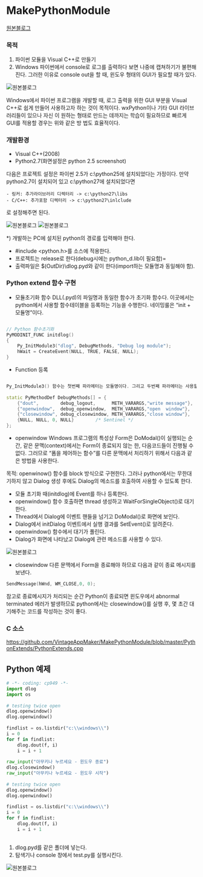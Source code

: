 # MakePythonModule

[원본블로그](http://blog.naver.com/adsloader/50138205442)

### 목적
 
  1. 파이썬 모듈을 Visual C++로 만들기
  2. Windows 파이썬에서 console로 로그를 출력하다 보면 나중에 캡쳐하기가 불편해진다. 그러한 이유로 console out을 할 때, 윈도우
형태의 GUI가 필요할 때가 있다.

![원본블로그](http://postfiles10.naver.net/20120404_281/adsloader_1333515006113ppfFi_PNG/1.PNG?type=w2)

Windows에서 파이썬 프로그램을 개발할 때, 로그 출력을 위한 GUI 부분을 Visual C++로
쉽게 만들어 사용하고자 하는 것이 목적이다. wxPython이나 기타 GUI 라이브러리들이 있으나 자신
이 원하는 형태로 만드는 데까지는 학습이 필요하므로 빠르게 GUI를 적용할 경우는 위와 같은 방
법도 효율적이다.

### 개발환경
- Visual C++(2008)
- Python2.7(화면설정은 python 2.5 screenshot)

다음은 프로젝트 설정은 파이썬 2.5가 c:\python25에 설치되었다는 가정이다. 만약 python2.7이 설치되어 있고 c:\python27에 설치되었다면
~~~
- 링커: 추가라이브러리 디렉터리 -> c:\python27\libs
- C/C++: 추가포함 디렉터리 -> c:\python27\inlclude
~~~
로 설정해주면 된다.

![원본블로그](http://postfiles14.naver.net/20120404_173/adsloader_1333515047457AbJSr_PNG/3.PNG?type=w2)
![원본블로그](http://postfiles8.naver.net/20120404_167/adsloader_1333515048839WD9jp_PNG/2.PNG?type=w2)

*) 개발하는 PC에 설치된 python의 경로를 입력해야 한다.
 
- #include <python.h>를 소스에 적용한다.
-  프로젝트는 release로 한다(debug시에는 python_d.lib이 필요함)=
- 출력파일은 $(OutDir)\dlog.pyd와 같이 한다(import하는 모듈명과 동일해야 함).

### Python extend 함수 구현

- 모듈초기화 함수
DLL(.pyd)의 파일명과 동일한 함수가 초기화 함수다. 이곳에서는 python에서 사용할 함수테이블을 등록하는 기능을 수행한다. 네이밍룰은 “init + 모듈명”이다.

~~~C++

// Python 함수초기화
PyMODINIT_FUNC initdlog()
{
    Py_InitModule3("dlog", DebugMethods, "Debug log module");
    hWait = CreateEvent(NULL, TRUE, FALSE, NULL);
}

~~~

- Function 등록
 
~~~C++

Py_InitModule3() 함수는 첫번째 파라메터는 모듈명이다. 그리고 두번째 파라메터는 사용할 함수들을 정의한 function table이다.
 
static PyMethodDef DebugMethods[] = {
    {"dout",        debug_logout,      METH_VARARGS,"write message"},
    {"openwindow",  debug_openwindow,  METH_VARARGS,"open  window"},
    {"closewindow", debug_closewindow, METH_VARARGS,"close window"},
    {NULL, NULL, 0, NULL}        /* Sentinel */
};
~~~

- openwindow
Windows 프로그램의 특성상 Form은 DoModal()이 실행되는 순간, 같은 문맥(context)에서는 Form이 종료되지 않는 한, 다음코드들이 진행될 수 없다. 그러므로 “폼을 제어하는 함수”를 다른 문맥에서 처리하기 위해서 다음과 같은 방법을 사용한다.
 
목적: openwinow() 함수를 block 방식으로 구현한다. 그러나 python에서는 무한대기하지 않고 Dialog 생성 후에도 Dialog의 메소드를 호출하여 사용할 수 있도록 한다.
 
-    모듈 초기화 때(initdlog)에 Event를 하나 등록한다.
-    openwindow() 함수 호출하면 thread 생성하고 WaitForSingleObject()로 대기한다.
-    Thread에서 Dialog에 이벤트 핸들을 넘기고 DoModal()로 화면에 보인다.
-    Dialog에서 initDialog 이벤트에서 실행 결과를 SetEvent()로 알려준다.
-    openwindow() 함수에서 대기가 풀린다.  
-    Dialog가 화면에 나타났고 Dialog에 관련 메소드를 사용할 수 있다.

![원본블로그](http://postfiles13.naver.net/20120404_220/adsloader_1333515076579LSfvK_PNG/4.PNG?type=w2)

- closewindow
다른 문맥에서 Form을 종료해야 하므로 다음과 같이 종료 메시지를 보낸다.

~~~c++
SendMessage(hWnd, WM_CLOSE,0, 0);
~~~ 

참고로 종료메시지가 처리되는 순간 Python이 종료되면 윈도우에서 abnormal terminated 에러가 발생하므로 python에서는 closewindow()를 실행 후, 몇 초간 대기해주는 코드를 작성하는 것이 좋다.

### C 소스

https://github.com/VintageAppMaker/MakePythonModule/blob/master/PythonExtends/PythonExtends.cpp

## Python 예제

~~~python
# -*- coding: cp949 -*-
import dlog
import os
 
# testing twice open
dlog.openwindow()
dlog.openwindow()
 
findlist = os.listdir("c:\\windows\\")
i = 0
for f in findlist:
    dlog.dout(f, i)
    i = i + 1
 
raw_input("아무키나 누르세요 - 윈도우 종료")
dlog.closewindow()
raw_input("아무키나 누르세요 - 윈도우 시작")
 
# testing twice open
dlog.openwindow()
dlog.openwindow()
 
findlist = os.listdir("c:\\windows\\")
i = 0
for f in findlist:
    dlog.dout(f, i)
    i = i + 1
 

~~~

1. dlog.pyd를 같은 폴더에 넣는다.
2. 탐색기나 console 창에서 test.py를 실행시킨다.

![원본블로그](http://postfiles11.naver.net/20120404_122/adsloader_1333515098996efYcx_PNG/5.PNG?type=w2)


